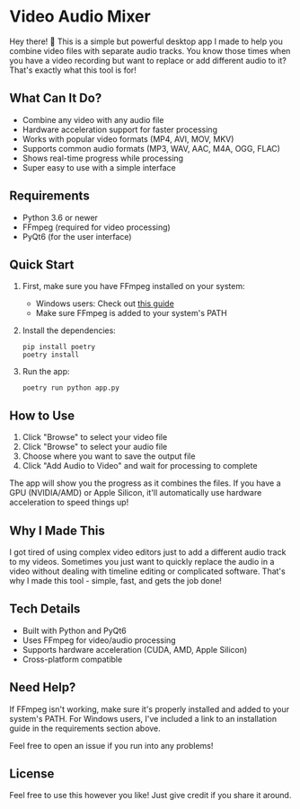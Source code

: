 # Video Audio Mixer

Hey there! 👋 This is a simple but powerful desktop app I made to help you combine video files with separate audio tracks. You know those times when you have a video recording but want to replace or add different audio to it? That's exactly what this tool is for!

## What Can It Do?

- Combine any video with any audio file
- Hardware acceleration support for faster processing
- Works with popular video formats (MP4, AVI, MOV, MKV)
- Supports common audio formats (MP3, WAV, AAC, M4A, OGG, FLAC)
- Shows real-time progress while processing
- Super easy to use with a simple interface

## Requirements

- Python 3.6 or newer
- FFmpeg (required for video processing)
- PyQt6 (for the user interface)

## Quick Start

1. First, make sure you have FFmpeg installed on your system:
   - Windows users: Check out [this guide](https://www.wikihow.com/Install-FFmpeg-on-Windows)
   - Make sure FFmpeg is added to your system's PATH

2. Install the dependencies:
   ```
   pip install poetry
   poetry install
   ```

3. Run the app:
   ```
   poetry run python app.py
   ```

## How to Use

1. Click "Browse" to select your video file
2. Click "Browse" to select your audio file
3. Choose where you want to save the output file
4. Click "Add Audio to Video" and wait for processing to complete

The app will show you the progress as it combines the files. If you have a GPU (NVIDIA/AMD) or Apple Silicon, it'll automatically use hardware acceleration to speed things up!

## Why I Made This

I got tired of using complex video editors just to add a different audio track to my videos. Sometimes you just want to quickly replace the audio in a video without dealing with timeline editing or complicated software. That's why I made this tool - simple, fast, and gets the job done!

## Tech Details

- Built with Python and PyQt6
- Uses FFmpeg for video/audio processing
- Supports hardware acceleration (CUDA, AMD, Apple Silicon)
- Cross-platform compatible

## Need Help?

If FFmpeg isn't working, make sure it's properly installed and added to your system's PATH. For Windows users, I've included a link to an installation guide in the requirements section above.

Feel free to open an issue if you run into any problems!

## License

Feel free to use this however you like! Just give credit if you share it around.